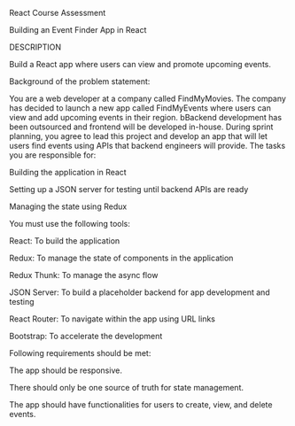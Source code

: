 React Course Assessment

Building an Event Finder App in React

DESCRIPTION

Build a React app where users can view and promote upcoming events.

Background of the problem statement: 

You are a web developer at a company called FindMyMovies. The company has decided to launch a new app called FindMyEvents where users can view and add upcoming events in their region. bBackend development has been outsourced and frontend will be developed in-house. During sprint planning, you agree to lead this project and develop an app that will let users find events using APIs that backend engineers will provide. The tasks you are responsible for: 

Building the application in React

Setting up a JSON server for testing until backend APIs are ready

Managing the state using Redux

You must use the following tools: 

React: To build the application

Redux: To manage the state of components in the application

Redux Thunk: To manage the async flow

JSON Server: To build a placeholder backend for app development and testing

React Router: To navigate within the app using URL links

Bootstrap: To accelerate the development

Following requirements should be met:

The app should be responsive.

There should only be one source of truth for state management. 

The app should have functionalities for users to create, view, and delete events.
